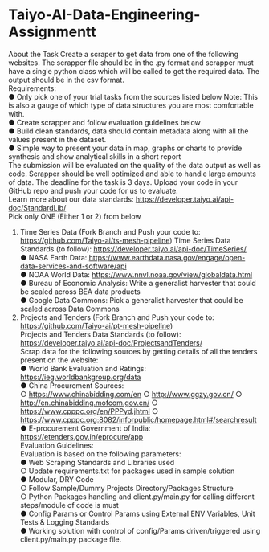 # Taiyo-AI-Data-Engineering-Assignmentt

About the Task
Create a scraper to get data from one of the following websites. The scrapper file should be in
the .py format and scrapper must have a single python class which will be called to get the required data.
The output should be in the csv format.\
Requirements:\
● Only pick one of your trial tasks from the sources listed below
Note: This is also a gauge of which type of data structures you are most comfortable with.\
● Create scrapper and follow evaluation guidelines below\
● Build clean standards, data should contain metadata along with all the values present in the
dataset.\
● Simple way to present your data in map, graphs or charts to provide synthesis and show
analytical skills in a short report\
The submission will be evaluated on the quality of the data output as well as code. Scrapper should be
well optimized and able to handle large amounts of data. The deadline for the task is 3 days. Upload
your code in your GitHub repo and push your code for us to evaluate.\
Learn more about our data standards: https://developer.taiyo.ai/api-doc/StandardLib/<br/>
Pick only ONE (Either 1 or 2) from below<br/>
1. Time Series Data (Fork Branch and Push your code to: https://github.com/Taiyo-ai/ts-mesh-pipeline)
Time Series Data Standards (to follow): https://developer.taiyo.ai/api-doc/TimeSeries/<br/>
● NASA Earth Data: https://www.earthdata.nasa.gov/engage/open-data-services-and-software/api<br/>
● NOAA World Data: https://www.nnvl.noaa.gov/view/globaldata.html<br/>
● Bureau of Economic Analysis: Write a generalist harvester that could be scaled across BEA data products<br/>
● Google Data Commons: Pick a generalist harvester that could be scaled across Data Commons<br/>
2. Projects and Tenders (Fork Branch and Push your code to:
https://github.com/Taiyo-ai/pt-mesh-pipeline)<br/>
Projects and Tenders Data Standards (to follow): https://developer.taiyo.ai/api-doc/ProjectsandTenders/<br/>
Scrap data for the following sources by getting details of all the tenders present on the website:<br/>
● World Bank Evaluation and Ratings: https://ieg.worldbankgroup.org/data<br/>
● China Procurement Sources:<br/>
○ https://www.chinabidding.com/en
○ http://www.ggzy.gov.cn/
○ http://en.chinabidding.mofcom.gov.cn/
○ https://www.cpppc.org/en/PPPyd.jhtml
○ https://www.cpppc.org:8082/inforpublic/homepage.html#/searchresult
● E-procurement Government of India: https://etenders.gov.in/eprocure/app<br/>
Evaluation Guidelines:<br/>
Evaluation is based on the following parameters:<br/>
● Web Scraping Standards and Libraries used<br/>
○ Update requirements.txt for packages used in sample solution<br/>
● Modular, DRY Code<br/>
○ Follow Sample/Dummy Projects Directory/Packages Structure<br/>
○ Python Packages handling and client.py/main.py for calling different steps/module of
code is must<br/>
● Config Params or Control Params using External ENV Variables, Unit Tests & Logging Standards<br/>
● Working solution with control of config/Params driven/triggered using client.py/main.py package
file.<br/>
